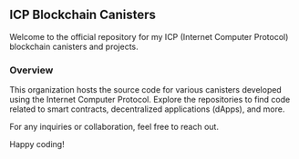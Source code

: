 

## ICP Blockchain Canisters

Welcome to the official repository for my ICP (Internet Computer Protocol) blockchain canisters and projects.

### Overview

This organization hosts the source code for various canisters developed using the Internet Computer Protocol. Explore the repositories to find code related to smart contracts, decentralized applications (dApps), and more.




For any inquiries or collaboration, feel free to reach out.

Happy coding!
